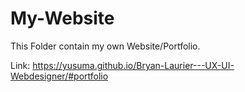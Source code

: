 # My-Website

This Folder contain my own Website/Portfolio.

Link: https://yusuma.github.io/Bryan-Laurier---UX-UI-Webdesigner/#portfolio
